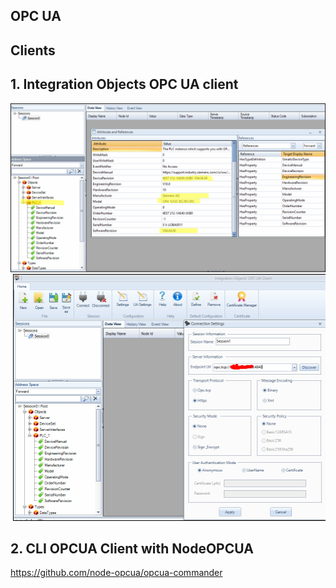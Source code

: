 ## OPC UA 

## Clients

## 1. Integration Objects OPC UA client
![opcua_client_connected](docs/opcua_client_connected.png)
![opcua_client_connection](docs/opcua_client_connection.png)


## 2. CLI OPCUA Client with NodeOPCUA

https://github.com/node-opcua/opcua-commander